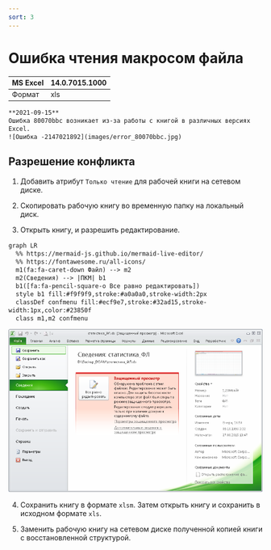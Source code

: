 ```yaml
---
sort: 3
---
```


# Ошибка чтения макросом файла

|MS Excel|14.0.7015.1000
|:--- |:--- 
|Формат|xls

``` danger
**2021-09-15**  
Ошибка 80070bbc возникает из-за работы с книгой в различных версиях Excel.  
![Ошибка -2147021892](images/error_80070bbc.jpg)
```

## Разрешение конфликта

1. Добавить атрибут `Только чтение` для рабочей книги на сетевом диске.

2. Скопировать рабочую книгу во временную папку на локальный диск.

3. Открыть книгу, и разрешить редактирование.  
``` mermaid
graph LR
  %% https://mermaid-js.github.io/mermaid-live-editor/
  %% https://fontawesome.ru/all-icons/
  m1(fa:fa-caret-down Файл) --> m2
  m2(Сведения) --> |ПКМ| b1
  b1([fa:fa-pencil-square-o Все равно редактировать])
  style b1 fill:#f9f9f9,stroke:#a0a0a0,stroke-width:2px
  classDef confmenu fill:#ecf9e7,stroke:#32ad15,stroke-width:1px,color:#23850f
  class m1,m2 confmenu
```
![Защищенный просмотр](images/protected_view.png)

4. Сохранить книгу в формате `xlsm`. Затем открыть книгу и сохранить в исходном формате `xls`.

5. Заменить рабочую книгу на сетевом диске полученной копией книги с восстановленной структурой.

